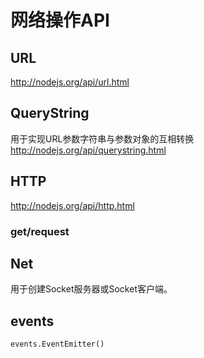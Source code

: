 # 网络操作API

## URL
http://nodejs.org/api/url.html
## QueryString
用于实现URL参数字符串与参数对象的互相转换  
http://nodejs.org/api/querystring.html
## HTTP
http://nodejs.org/api/http.html
### get/request

## Net
用于创建Socket服务器或Socket客户端。  
## events
`events.EventEmitter()`  
